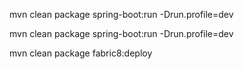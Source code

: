 mvn clean package spring-boot:run -Drun.profile=dev

mvn clean package spring-boot:run -Drun.profile=dev

 mvn clean package fabric8:deploy